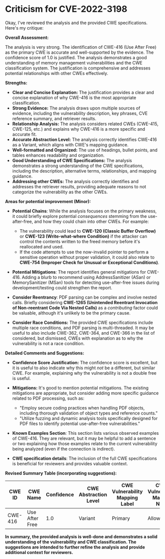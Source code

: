# Criticism for CVE-2022-3198

Okay, I've reviewed the analysis and the provided CWE specifications. Here's my critique:

**Overall Assessment:**

The analysis is very strong. The identification of CWE-416 (Use After Free) as the primary CWE is accurate and well-supported by the evidence. The confidence score of 1.0 is justified. The analysis demonstrates a good understanding of memory management vulnerabilities and the CWE classification system. The justification is comprehensive and addresses potential relationships with other CWEs effectively.

**Strengths:**

*   **Clear and Concise Explanation:** The justification provides a clear and concise explanation of why CWE-416 is the most appropriate classification.
*   **Strong Evidence:** The analysis draws upon multiple sources of evidence, including the vulnerability description, key phrases, CVE reference summary, and retriever results.
*   **Relationship Analysis:** The analysis considers related CWEs (CWE-415, CWE-125, etc.) and explains why CWE-416 is a more specific and accurate fit.
*   **Accurate Abstraction Level:** The analysis correctly identifies CWE-416 as a Variant, which aligns with CWE's mapping guidance.
*   **Well-formatted and Organized:** The use of headings, bullet points, and tables enhances readability and organization.
*   **Good Understanding of CWE Specifications:** The analysis demonstrates a strong understanding of the CWE specifications, including the description, alternative terms, relationships, and mapping guidance.
*   **Addressing other CWEs:** The analysis correctly identifies and addresses the retriever results, providing adequate reasons to not categorize the vulnerability as the other CWEs.

**Areas for potential improvement (Minor):**

*   **Potential Chains**:  While the analysis focuses on the primary weakness, it could briefly explore potential *consequences* stemming from the use-after-free, and how they could chain into other CWEs. For example:

    *   The vulnerability could lead to **CWE-120 (Classic Buffer Overflow)** or **CWE-123 (Write-what-where Condition)** if the attacker can control the contents written to the freed memory before it's reallocated and used.
    *   If the code attempts to use the now-invalid pointer to perform a sensitive operation without proper validation, it could also relate to **CWE-754 (Improper Check for Unusual or Exceptional Conditions)**.

*   **Potential Mitigations**:  The report identifies general mitigations for CWE-416. Adding a blurb to recommend using AddressSanitizer (ASan) or MemorySanitizer (MSan) tools for detecting use-after-free issues during development/testing could strengthen the report.

*   **Consider Reentrancy**: PDF parsing can be complex and involve nested calls. Briefly considering **CWE-1265 (Unintended Reentrant Invocation of Non-reentrant Code Via Nested Calls)** as a *contributing* factor could be valuable, although it's unlikely to be the primary cause.

*   **Consider Race Conditions:** The provided CWE specifications include multiple race conditions, and PDF parsing is multi-threaded. It may be useful to also include CWE-362, CWE-364, and CWE-366 in the list of considered, but dismissed, CWEs with explanation as to why the vulnerability is not a race condition.

**Detailed Comments and Suggestions:**

*   **Confidence Score Justification:** The confidence score is excellent, but it is useful to also indicate why this might *not* be a different, but similar CWE. For example, explaining why the vulnerability is not a double free is useful.

*   **Mitigations:** It's good to mention potential mitigations. The existing mitigations are appropriate, but consider adding more specific guidance related to PDF processing, such as:
    *   "Employ secure coding practices when handling PDF objects, including thorough validation of object types and reference counts."
    *   "Utilize fuzzing and dynamic analysis tools specifically designed for PDF files to identify potential use-after-free vulnerabilities."

*   **Known Examples Section**: This section lists various observed examples of CWE-416. They are relevant, but it may be helpful to add a sentence or two explaining how those examples relate to the current vulnerability being analyzed (even if the connection is indirect).

*   **CWE specification details**: The inclusion of the full CWE specifications is beneficial for reviewers and provides valuable context.

**Revised Summary Table (incorporating suggestions):**

| CWE ID | CWE Name | Confidence | CWE Abstraction Level | CWE Vulnerability Mapping Label | CWE-Vulnerability Mapping Notes |
|---|---|---|---|---|---|
| CWE-416 | Use After Free | 1.0 | Variant | Primary | Allowed |

**In summary, the provided analysis is well-done and demonstrates a solid understanding of the vulnerability and CWE classification. The suggestions are intended to further refine the analysis and provide additional context for reviewers.**